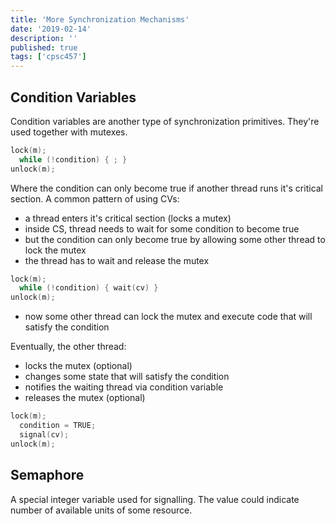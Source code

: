 ```yaml
---
title: 'More Synchronization Mechanisms'
date: '2019-02-14'
description: ''
published: true
tags: ['cpsc457']
---
```


## Condition Variables

Condition variables are another type of synchronization primitives. They're used together with mutexes.

```c
lock(m);
  while (!condition) { ; }
unlock(m);
```

Where the condition can only become true if another thread runs it's critical section. A common pattern of using CVs:

- a thread enters it's critical section (locks a mutex)
- inside CS, thread needs to wait for some condition to become true
- but the condition can only become true by allowing some other thread to lock the mutex
- the thread has to wait and release the mutex

```c
lock(m);
  while (!condition) { wait(cv) }
unlock(m);
```

- now some other thread can lock the mutex and execute code that will satisfy the condition

Eventually, the other thread:

- locks the mutex (optional)
- changes some state that will satisfy the condition
- notifies the waiting thread via condition variable
- releases the mutex (optional)

```c
lock(m);
  condition = TRUE;
  signal(cv);
unlock(m);
```

## Semaphore

A special integer variable used for signalling. The value could indicate number of available units of some resource.
